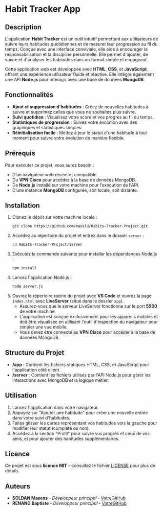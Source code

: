 # Habit Tracker App

## Description
L'application **Habit Tracker** est un outil intuitif permettant aux utilisateurs de suivre leurs habitudes quotidiennes et de mesurer leur progression au fil du temps. Conçue avec une interface conviviale, elle aide à encourager la responsabilisation et la discipline personnelle. Elle permet d'ajouter, de suivre et d'analyser les habitudes dans un format simple et engageant.

Cette application web est développée avec **HTML**, **CSS**, et **JavaScript**, offrant une expérience utilisateur fluide et réactive. Elle intègre également une API **Node.js** pour interagir avec une base de données **MongoDB**.

## Fonctionnalités
- **Ajout et suppression d'habitudes** : Créez de nouvelles habitudes à suivre et supprimez celles que vous ne souhaitez plus suivre.
- **Suivi quotidien** : Visualisez votre score et vos progrès au fil du temps.
- **Statistiques de progression** : Suivez votre évolution avec des graphiques et statistiques simples.
- **Réinitialisation facile** : Mettez à jour le statut d'une habitude à tout moment pour suivre votre évolution de manière flexible.

## Prérequis
Pour exécuter ce projet, vous aurez besoin :
- D’un navigateur web récent et compatible.
- Du **VPN Cisco** pour accéder à la base de données MongoDB.
- De **Node.js** installé sur votre machine pour l'exécution de l'API.
- D’une instance **MongoDB** configurée, soit locale, soit distante.

## Installation
1. Clonez le dépôt sur votre machine locale :
   ```bash
   git clone https://github.com/maxsld/Habits-Tracker-Project.git
   ```
2. Accédez au répertoire du projet et entrez dans le dossier `server` :
   ```bash
   cd Habits-Tracker-Project/server
   ```
3. Exécutez la commande suivante pour installer les dépendances Node.js :
   ```bash
   npm install
   ```
4. Lancez l'application Node.js :
   ```bash
   node server.js
   ```
5. Ouvrez le répertoire racine du projet avec **VS Code** et ouvrez la page `index.html` avec **LiveServer** (situé dans le dossier `app`).
   - Assurez-vous que le serveur LiveServer fonctionne sur le port **5500** de votre machine.
   - L'application est conçue exclusivement pour les appareils mobiles et doit être visualisée en utilisant l'outil d'inspection du navigateur pour simuler une vue mobile.
   - Vous devez être connecté au **VPN Cisco** pour accéder à la base de données MongoDB.

## Structure du Projet
- **/app** : Contient les fichiers statiques HTML, CSS, et JavaScript pour l'application côté client.
- **/server** : Contient les fichiers utilisés par l'API Node.js pour gérer les interactions avec MongoDB et la logique métier.

## Utilisation
1. Lancez l'application dans votre navigateur.
2. Appuyez sur "Ajouter une habitude" pour créer une nouvelle entrée dans votre suivi d'habitudes.
3. Faites glisser les cartes représentant vos habitudes vers la gauche pour modifier leur statut (complété ou non).
4. Accédez à la section "Profil" pour suivre vos progrès et ceux de vos amis, et pour ajouter des habitudes supplémentaires.

## Licence
Ce projet est sous **licence MIT** – consultez le fichier [LICENSE](LICENSE) pour plus de détails.

## Auteurs
- **SOLDAN Maxens** - *Développeur principal* - [VotreGitHub](https://github.com/votre-utilisateur)
- **RENAND Baptiste** - *Développeur principal* - [VotreGitHub](https://github.com/votre-utilisateur)
